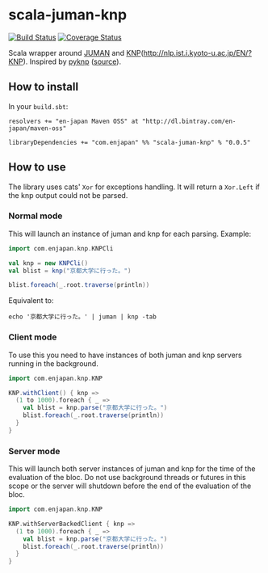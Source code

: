# scala-juman-knp

[![Build Status](https://travis-ci.org/en-japan/scala-juman-knp.svg?branch=master)](https://travis-ci.org/en-japan/scala-juman-knp)
[![Coverage Status](https://coveralls.io/repos/github/en-japan/scala-juman-knp/badge.svg?branch=master)](https://coveralls.io/github/en-japan/scala-juman-knp?branch=master)

Scala wrapper around [JUMAN](http://nlp.ist.i.kyoto-u.ac.jp/index.php?cmd=read&page=JUMAN) and [KNP](http://lotus.kuee.kyoto-u.ac.jp/~john/pyknp.html)(http://nlp.ist.i.kyoto-u.ac.jp/EN/?KNP).
Inspired by [pyknp](http://lotus.kuee.kyoto-u.ac.jp/~john/pyknp.html) ([source](https://github.com/en-japan/pyknp)).

## How to install

In your `build.sbt`:
```
resolvers += "en-japan Maven OSS" at "http://dl.bintray.com/en-japan/maven-oss"

libraryDependencies += "com.enjapan" %% "scala-juman-knp" % "0.0.5"
```

## How to use

The library uses cats' `Xor` for exceptions handling. It will return a `Xor.Left` if the knp output could not be parsed.

### Normal mode

This will launch an instance of juman and knp for each parsing.
Example:
```scala
import com.enjapan.knp.KNPCli

val knp = new KNPCli()
val blist = knp("京都大学に行った。")

blist.foreach(_.root.traverse(println))
```

Equivalent to:
```shell
echo '京都大学に行った。' | juman | knp -tab
```


### Client mode

To use this you need to have instances of both juman and knp servers running in the background.
```scala
import com.enjapan.knp.KNP

KNP.withClient() { knp =>
  (1 to 1000).foreach { _ =>
    val blist = knp.parse("京都大学に行った。")
    blist.foreach(_.root.traverse(println))
  }
}
```

### Server mode

This will launch both server instances of juman and knp for the time of the evaluation of the bloc.
Do not use background threads or futures in this scope or the server will shutdown before the end of the evaluation of the bloc.

```scala
import com.enjapan.knp.KNP

KNP.withServerBackedClient { knp =>
  (1 to 1000).foreach { _ =>
    val blist = knp.parse("京都大学に行った。")
    blist.foreach(_.root.traverse(println))
  }
}
```